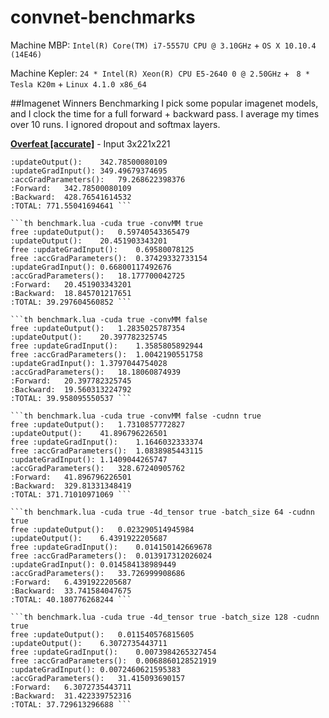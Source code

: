 convnet-benchmarks
==================


Machine MBP: `Intel(R) Core(TM) i7-5557U CPU @ 3.10GHz` + `OS X 10.10.4 (14E46)`

Machine Kepler: `24 * Intel(R) Xeon(R) CPU E5-2640 0 @ 2.50GHz` + ` 8 * Tesla K20m` + `Linux 4.1.0 x86_64`

##Imagenet Winners Benchmarking
I pick some popular imagenet models, and I clock the time for a full forward + backward pass. I average my times over 10 runs. I ignored dropout and softmax layers.

**[Overfeat [accurate]](http://arxiv.org/abs/1312.6229)** - Input 3x221x221

```th benchmark.lua 
:updateOutput():    342.78500080109 
:updateGradInput(): 349.49679374695 
:accGradParameters():   79.268622398376 
:Forward:   342.78500080109 
:Backward:  428.76541614532 
:TOTAL: 771.55041694641 ```

```th benchmark.lua -cuda true -convMM true
free :updateOutput():   0.59740543365479    
:updateOutput():    20.451903343201 
free :updateGradInput():    0.69580078125   
free :accGradParameters():  0.37429332733154    
:updateGradInput(): 0.66800117492676    
:accGradParameters():   18.177700042725 
:Forward:   20.451903343201 
:Backward:  18.845701217651 
:TOTAL: 39.297604560852 ```

```th benchmark.lua -cuda true -convMM false
free :updateOutput():   1.2835025787354 
:updateOutput():    20.397782325745 
free :updateGradInput():    1.3585805892944 
free :accGradParameters():  1.0042190551758 
:updateGradInput(): 1.3797044754028 
:accGradParameters():   18.18060874939  
:Forward:   20.397782325745 
:Backward:  19.560313224792 
:TOTAL: 39.958095550537 ```

```th benchmark.lua -cuda true -convMM false -cudnn true
free :updateOutput():   1.7310857772827 
:updateOutput():    41.896796226501 
free :updateGradInput():    1.1646032333374 
free :accGradParameters():  1.0838985443115 
:updateGradInput(): 1.1409044265747 
:accGradParameters():   328.67240905762 
:Forward:   41.896796226501 
:Backward:  329.81331348419 
:TOTAL: 371.71010971069 ```

```th benchmark.lua -cuda true -4d_tensor true -batch_size 64 -cudnn true
free :updateOutput():   0.023290514945984   
:updateOutput():    6.4391922205687 
free :updateGradInput():    0.014150142669678   
free :accGradParameters():  0.013917312026024   
:updateGradInput(): 0.014584138989449   
:accGradParameters():   33.726999908686 
:Forward:   6.4391922205687 
:Backward:  33.741584047675 
:TOTAL: 40.180776268244 ```

```th benchmark.lua -cuda true -4d_tensor true -batch_size 128 -cudnn true
free :updateOutput():   0.011540576815605   
:updateOutput():    6.3072735443711 
free :updateGradInput():    0.0073984265327454  
free :accGradParameters():  0.0068860128521919  
:updateGradInput(): 0.0072460621595383  
:accGradParameters():   31.415093690157 
:Forward:   6.3072735443711 
:Backward:  31.422339752316 
:TOTAL: 37.729613296688 ```


